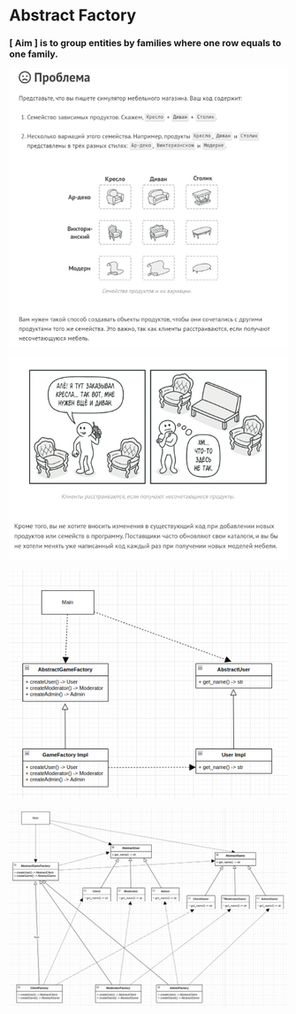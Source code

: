 # Abstract Factory

### [ Aim ] is to group entities by families where one row equals to one family.

![problem](images/problem.png)

![problem_2](images/problem_2.png)

![scheme](images/scheme.png)

![total_scheme](images/total_scheme.png)
